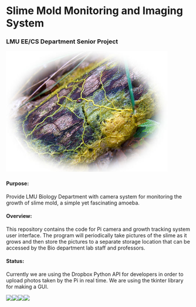 # **Slime Mold Monitoring and Imaging System**
### **LMU EE/CS Department Senior Project**
![](images/oie_124645G3I2Cvl3-1.jpg)
#### Purpose:
Provide LMU Biology Department with camera system for monitoring the growth of slime mold, 
a simple yet fascinating amoeba.

#### Overview: 
This repository contains the code for Pi camera and growth tracking system user interface. 
The program will periodically take pictures of the slime as it grows and then store the pictures 
to a separate storage location that can be accessed by the Bio department lab staff and professors.

#### Status:
Currently we are using the Dropbox Python API for developers in order to upload photos
taken by the Pi in real time. We are using the tkinter library for making a GUI.

![](lmuseaver.jpg)![](1024px-Python-logo-notext.svg.png)![](Raspberry_Pi_Logo.svg.png)![](Dropbox-Logo.png)
